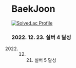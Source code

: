 # BaekJoon

[![Solved.ac Profile](http://mazassumnida.wtf/api/v2/generate_badge?boj=namsh1125)](https://solved.ac/namsh1125/)

### 2022. 12. 23. 실버 4 달성
2022. 12. 21. 실버 5 달성

